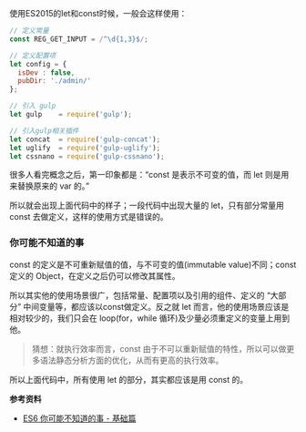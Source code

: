 使用ES2015的let和const时候，一般会这样使用：
```javascript
// 定义常量
const REG_GET_INPUT = /^\d{1,3}$/;

// 定义配置项
let config = {
  isDev : false,
  pubDir: './admin/'
};

// 引入 gulp
let gulp    = require('gulp');

// 引入gulp相关插件
let concat  = require('gulp-concat');
let uglify  = require('gulp-uglify');
let cssnano = require('gulp-cssnano');
```
很多人看完概念之后，第一印象都是：“const 是表示不可变的值，而 let 则是用来替换原来的 var 的。”

所以就会出现上面代码中的样子；一段代码中出现大量的 let，只有部分常量用 const 去做定义，这样的使用方式是错误的。

### 你可能不知道的事

const 的定义是不可重新赋值的值，与不可变的值(immutable value)不同；const 定义的 Object，在定义之后仍可以修改其属性。

所以其实他的使用场景很广，包括常量、配置项以及引用的组件、定义的 “大部分” 中间变量等，都应该以const做定义。反之就 let 而言，他的使用场景应该是相对较少的，我们只会在 loop(for，while 循环)及少量必须重定义的变量上用到他。

>猜想：就执行效率而言，const 由于不可以重新赋值的特性，所以可以做更多语法静态分析方面的优化，从而有更高的执行效率。

所以上面代码中，所有使用 let 的部分，其实都应该是用 const 的。

**参考资料**
- [ES6 你可能不知道的事 - 基础篇](http://taobaofed.org/blog/2016/07/22/es6-basics/)
